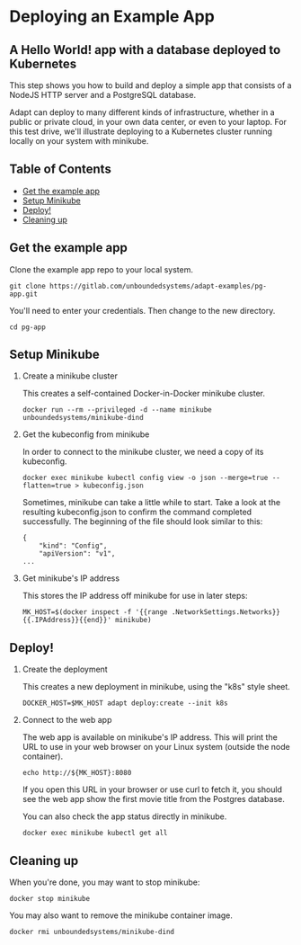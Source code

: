 # Deploying an Example App
## A Hello World! app with a database deployed to Kubernetes

This step shows you how to build and deploy a simple app that consists of
a NodeJS HTTP server and a PostgreSQL database.

Adapt can deploy to many different kinds of infrastructure, whether in a
public or private cloud, in your own data center, or even to your laptop.
For this test drive, we'll illustrate deploying to a Kubernetes cluster running
locally on your system with minikube.

<!-- START doctoc generated TOC please keep comment here to allow auto update -->
<!-- DON'T EDIT THIS SECTION, INSTEAD RE-RUN doctoc TO UPDATE -->
## Table of Contents

- [Get the example app](#get-the-example-app)
- [Setup Minikube](#setup-minikube)
- [Deploy!](#deploy)
- [Cleaning up](#cleaning-up)

<!-- END doctoc generated TOC please keep comment here to allow auto update -->

## Get the example app

Clone the example app repo to your local system.
```
git clone https://gitlab.com/unboundedsystems/adapt-examples/pg-app.git
```

You'll need to enter your credentials. Then change to the new directory.

```
cd pg-app
```

## Setup Minikube

1. Create a minikube cluster

    This creates a self-contained Docker-in-Docker minikube cluster.
    ```
    docker run --rm --privileged -d --name minikube unboundedsystems/minikube-dind
    ```

1. Get the kubeconfig from minikube

    In order to connect to the minikube cluster, we need a copy of its
    kubeconfig.
    ```
    docker exec minikube kubectl config view -o json --merge=true --flatten=true > kubeconfig.json
    ```
    Sometimes, minikube can take a little while to start. Take a look at the
    resulting kubeconfig.json to confirm the command completed successfully.
    The beginning of the file should look similar to this:
    ```
    {
        "kind": "Config",
        "apiVersion": "v1",
    ...
    ```

1. Get minikube's IP address

    This stores the IP address off minikube for use in later steps:
    ```
    MK_HOST=$(docker inspect -f '{{range .NetworkSettings.Networks}}{{.IPAddress}}{{end}}' minikube)
    ```

## Deploy!

1. Create the deployment

    This creates a new deployment in minikube, using the "k8s" style sheet.
    ```
    DOCKER_HOST=$MK_HOST adapt deploy:create --init k8s
    ```

1. Connect to the web app

    The web app is available on minikube's IP address. This will print the
    URL to use in your web browser on your Linux system (outside the node
    container).
    ```
    echo http://${MK_HOST}:8080
    ```
    If you open this URL in your browser or use curl to fetch it, you should
    see the web app show the first movie title from the Postgres database.

    You can also check the app status directly in minikube.

    ```
    docker exec minikube kubectl get all
    ```

## Cleaning up

When you're done, you may want to stop minikube:
```
docker stop minikube
```
You may also want to remove the minikube container image.
```
docker rmi unboundedsystems/minikube-dind
```
